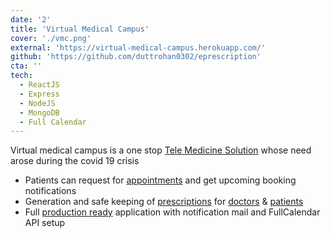 ```yaml
---
date: '2'
title: 'Virtual Medical Campus'
cover: './vmc.png'
external: 'https://virtual-medical-campus.herokuapp.com/'
github: 'https://github.com/duttrohan0302/eprescription'
cta: ''
tech:
  - ReactJS
  - Express
  - NodeJS
  - MongoDB
  - Full Calendar
---
```


Virtual medical campus is a one stop [Tele Medicine Solution](#) whose need arose during the covid 19 crisis
- Patients can request for [appointments](#) and get upcoming booking notifications
- Generation and safe keeping of [prescriptions](#) for [doctors](#) & [patients](#)
- Full [production ready](#) application with notification mail and FullCalendar API setup